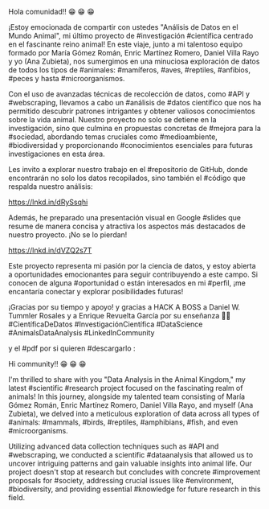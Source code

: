 Hola comunidad!! 😁 😁 😁



¡Estoy emocionada de compartir con ustedes "Análisis de Datos en el Mundo Animal", mi último proyecto de #investigación #científica centrado en el fascinante reino animal! En este viaje, junto a mi talentoso equipo formado por María Gómez Román, Enric Martínez Romero, Daniel Villa Rayo y yo (Ana Zubieta), nos sumergimos en una minuciosa exploración de datos de todos los tipos de #animales: #mamíferos, #aves, #reptiles, #anfibios, #peces y hasta #microorganismos.



Con el uso de avanzadas técnicas de recolección de datos, como #API y #webscraping, llevamos a cabo un #análisis de #datos científico que nos ha permitido descubrir patrones intrigantes y obtener valiosos conocimientos sobre la vida animal. Nuestro proyecto no solo se detiene en la investigación, sino que culmina en propuestas concretas de #mejora para la #sociedad, abordando temas cruciales como #medioambiente, #biodiversidad y proporcionando #conocimientos esenciales para futuras investigaciones en esta área.



Les invito a explorar nuestro trabajo en el #repositorio de GitHub, donde encontrarán no solo los datos recopilados, sino también el #código que respalda nuestro análisis: 

https://lnkd.in/dRySsqhi



Además, he preparado una presentación visual en Google #slides que resume de manera concisa y atractiva los aspectos más destacados de nuestro proyecto. ¡No se lo pierdan! 

https://lnkd.in/dVZQ2s7T



Este proyecto representa mi pasión por la ciencia de datos, y estoy abierta a oportunidades emocionantes para seguir contribuyendo a este campo. Si conocen de alguna #oportunidad o están interesados en mi #perfil, ¡me encantaría conectar y explorar posibilidades futuras!



¡Gracias por su tiempo y apoyo! y gracias a HACK A BOSS a Daniel W. Tummler Rosales y a Enrique Revuelta García por su enseñanza 🚀🔬 #CientíficaDeDatos #InvestigaciónCientífica #DataScience #AnimalsDataAnalysis #LinkedInCommunity



y el #pdf por si quieren #descargarlo :



Hi community!! 😁 😁 😁



I'm thrilled to share with you "Data Analysis in the Animal Kingdom," my latest #scientific #research project focused on the fascinating realm of animals! In this journey, alongside my talented team consisting of María Gómez Román, Enric Martínez Romero, Daniel Villa Rayo, and myself (Ana Zubieta), we delved into a meticulous exploration of data across all types of #animals: #mammals, #birds, #reptiles, #amphibians, #fish, and even #microorganisms.



Utilizing advanced data collection techniques such as #API and #webscraping, we conducted a scientific #dataanalysis that allowed us to uncover intriguing patterns and gain valuable insights into animal life. Our project doesn't stop at research but concludes with concrete #improvement proposals for #society, addressing crucial issues like #environment, #biodiversity, and providing essential #knowledge for future research in this field.
